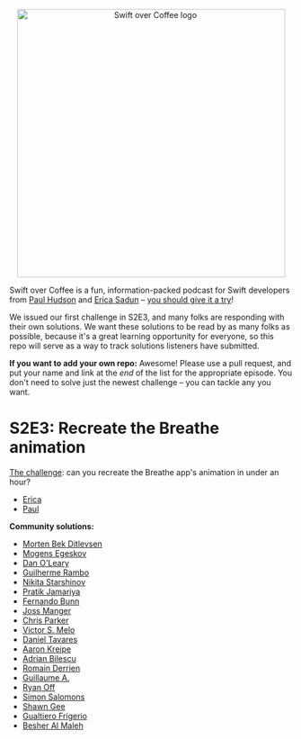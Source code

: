 <p align="center">
    <img src="https://www.hackingwithswift.com/files/swiftovercoffee/logo.png" alt="Swift over Coffee logo" width="477" maxHeight="175" />
</p>


Swift over Coffee is a fun, information-packed podcast for Swift developers from [Paul Hudson](https://twitter.com/twostraws) and [Erica Sadun](https://twitter.com/ericasadun) – [you should give it a try](https://podcasts.apple.com/gb/podcast/swift-over-coffee/id1435076502)!

We issued our first challenge in S2E3, and many folks are responding with their own solutions. We want these solutions to be read by as many folks as possible, because it's a great learning opportunity for everyone, so this repo will serve as a way to track solutions listeners have submitted.

**If you want to add your own repo:** Awesome! Please use a pull request, and put your name and link at the *end* of the list for the appropriate episode. You don't need to solve just the newest challenge – you can tackle any you want.


# S2E3: Recreate the Breathe animation

[The challenge](https://twitter.com/swiftovercoffee/status/1234417974137802754?s=20): can you recreate the Breathe app's animation in under an hour?

- [Erica](https://gist.github.com/erica/fd7b9b41c69c745d7e0553dd4cba1c91)
- [Paul](https://gist.github.com/twostraws/c69e4080099ae7ac45bfd9b1e15a4269)

**Community solutions:**

- [Morten Bek Ditlevsen](https://github.com/mortenbekditlevsen/SwiftOverCoffee3Challenge)
- [Mogens Egeskov](https://github.com/mogens9/BreatheAnimation)
- [Dan O'Leary](https://github.com/GeoMod/ProjectBreathe)
- [Guilherme Rambo](https://github.com/insidegui/BreatheReplica)
- [Nikita Starshinov](https://github.com/nikstar/BreatheChallenge)
- [Pratik Jamariya](https://github.com/Pratik948/BreatheAppChallenge)
- [Fernando Bunn](https://github.com/Bunn/BreatheView)
- [Joss Manger](https://gist.github.com/jwamin/5a3153f00fae86b10e5ec107d2368156)
- [Chris Parker](https://github.com/ChrisParkerWA/Breathe)
- [Victor S. Melo](https://github.com/vctrsmelo/Breathe-Animation-Replica)
- [Daniel Tavares](https://github.com/vibrazy/SwiftOverCoffee3Challenge-BreathingApp)
- [Aaron Kreipe](https://github.com/AaronKreipe/Breathe)
- [Adrian Bilescu](https://github.com/diti223/BreatheFlower)
- [Romain Derrien](http://github.com/rom4in/respire)
- [Guillaume A.](https://github.com/clarknt/swiftovercoffee-breathe-challenge)
- [Ryan Off](https://github.com/ryanoff/BreatheChallenge)
- [Simon Salomons](https://github.com/Smongo/breathe-over-coffee)
- [Shawn Gee](https://github.com/swift-student/breathe-imitation)
- [Gualtiero Frigerio](https://github.com/gualtierofrigerio/BreatheAnimation)
- [Besher Al Maleh](https://github.com/almaleh/Breathe-Animation)
